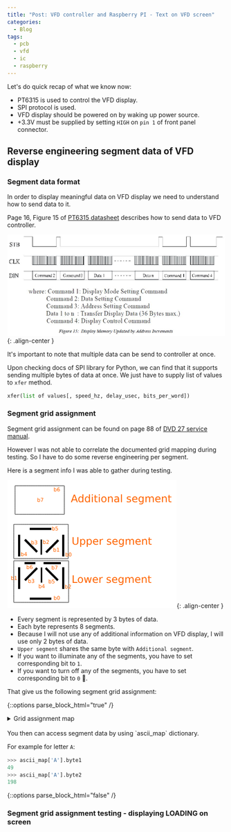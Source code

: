 ```yaml
---
title: "Post: VFD controller and Raspberry PI - Text on VFD screen"
categories:
  - Blog
tags:
  - pcb
  - vfd
  - ic
  - raspberry
---
```


Let's do quick recap of what we know now:

- PT6315 is used to control the VFD display.
- SPI protocol is used.
- VFD display should be powered on by waking up power source.
- +3.3V must be supplied by setting `HIGH` on `pin 1` of front panel connector.

## Reverse engineering segment data of VFD display

### Segment data format

In order to display meaningful data on VFD display we need to understand how to send data to it.

Page 16, Figure 15 of [PT6315 datasheet](/assets/pdfs/PT6315_PrincetonTechnologyCorp.pdf) describes how to send data to VFD controller.

![Segment data format](/assets/images/08012024-1520-data-format.JPG){: .align-center }

It's important to note that multiple data can be send to controller at once.

Upon checking docs of SPI library for Python, we can find that it supports sending multiple bytes of data at once. We just have to supply list of values to `xfer` method.

```python
xfer(list of values[, speed_hz, delay_usec, bits_per_word])
```

### Segment grid assignment

Segment grid assignment can be found on page 88 of [DVD 27 service manual](/assets/pdfs/dvd_27.pdf).

However I was not able to correlate the documented grid mapping during testing. So I have to do some reverse engineering per segment.

Here is a segment info I was able to gather during testing.

![Segment grid assignment](/assets/images/Segment.png){: .align-center }

- Every segment is represented by 3 bytes of data.
- Each byte represents 8 segments.
- Because I will not use any of additional information on VFD display, I will use only 2 bytes of data.
- `Upper segment` shares the same byte with `Additional segment`.
- If you want to illuminate any of the segments, you have to set corresponding bit to `1`.
- If you want to turn off any of the segments, you have to set corresponding bit to `0` 🙂.

That give us the following segment grid assignment:

{::options parse_block_html="true" /}

<details><summary markdown="span">Grid assignment map</summary>{: .btn .btn--info}

The following code was converted to Python from my local C++ project. It might be not really optimal, but should be good enough for training purposes, right? 😉
{: .notice--info }

```python
# Grid assignment map - PT6315

class TwoBytes:
    def __init__(self, byte1, byte2):
        self.byte1 = byte1
        self.byte2 = byte2

ascii_map = {
    ' ': TwoBytes(0b00000000, 0b00000000),
    'A': TwoBytes(0b00110001, 0b11000110),
    'B': TwoBytes(0b00100101, 0b10010101),
    'C': TwoBytes(0b00110000, 0b00000011),
    'D': TwoBytes(0b00100101, 0b00010101),
    'E': TwoBytes(0b00110000, 0b11000011),
    'F': TwoBytes(0b00110000, 0b11000010),
    'G': TwoBytes(0b00110000, 0b10000111),
    'H': TwoBytes(0b00010001, 0b11000110),
    'I': TwoBytes(0b00100100, 0b00010001),
    'J': TwoBytes(0b00000001, 0b00000111),
    'K': TwoBytes(0b00010010, 0b01100010),
    'L': TwoBytes(0b00010000, 0b00000011),
    'M': TwoBytes(0b00011011, 0b00000110),
    'N': TwoBytes(0b00011001, 0b00100110),
    'O': TwoBytes(0b00110001, 0b00000111),
    'P': TwoBytes(0b00110001, 0b11000010),
    'Q': TwoBytes(0b00110001, 0b00100111),
    'R': TwoBytes(0b00110001, 0b11100010),
    'S': TwoBytes(0b00110000, 0b11000101),
    'T': TwoBytes(0b00110101, 0b00010001),
    'U': TwoBytes(0b00010001, 0b00000111),
    'V': TwoBytes(0b00010010, 0b00001010),
    'W': TwoBytes(0b00010001, 0b00101110),
    'X': TwoBytes(0b00001010, 0b00101000),
    'Y': TwoBytes(0b00001010, 0b00010000),
    'Z': TwoBytes(0b00100010, 0b11001001),

    '1': TwoBytes(0b00000011, 0b00000100),
    '2': TwoBytes(0b00100001, 0b11000011),
    '3': TwoBytes(0b00100001, 0b11000101),
    '4': TwoBytes(0b00010001, 0b11000100),
    '5': TwoBytes(0b00110000, 0b11000101),
    '6': TwoBytes(0b00110000, 0b11000111),
    '7': TwoBytes(0b00100001, 0b00000100),
    '8': TwoBytes(0b00110001, 0b11000111),
    '9': TwoBytes(0b00110001, 0b11000101),
    '0': TwoBytes(0b00110011, 0b00001111),

    '+': TwoBytes(0b00000100, 0b11010000),
    '-': TwoBytes(0b00000000, 0b11000000),
    '/': TwoBytes(0b00000010, 0b00001000),
    '*': TwoBytes(0b00001110, 0b00111000),
    '\'': TwoBytes(0b00000100, 0b00000000),
    '"': TwoBytes(0b00000100, 0b00000000),
    '.': TwoBytes(0b00000000, 0b01000000),
    '(': TwoBytes(0b00001000, 0b00000000),
    ')': TwoBytes(0b00000010, 0b00000000),
    ':': TwoBytes(0b00000010, 0b00001000),
}
```
</details>

<br>
You then can access segment data by using `ascii_map` dictionary.

For example for letter `A`:

```python
>>> ascii_map['A'].byte1
49
>>> ascii_map['A'].byte2
198
```

{::options parse_block_html="false" /}

### Segment grid assignment testing - displaying LOADING on screen

